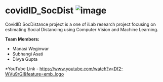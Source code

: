 # covidID_SocDist ![image](https://user-images.githubusercontent.com/11790686/84209183-5656b600-aa6a-11ea-9975-dae8e4f7f4be.png)

CovidID SocDistance project is a one of iLab research project focusing on estimating Social Distancing using Computer Vision and Machine Learning. 

**Team Members:** 

* Manasi Weginwar
* Subhangi Asati 
* Divya Gupta 

*YouTube Link - https://www.youtube.com/watch?v=Df2-WVu9rGI&feature=emb_logo
